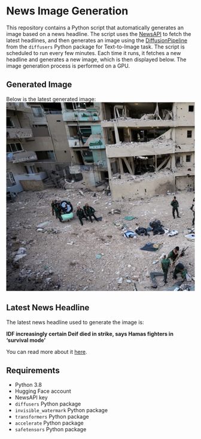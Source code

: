 # News Image Generation
This repository contains a Python script that automatically generates an image based on a news headline. The script uses the [NewsAPI](https://newsapi.org/) to fetch the latest headlines, and then generates an image using the [DiffusionPipeline](https://github.com/huggingface/diffusers) from the `diffusers` Python package for Text-to-Image task.
The script is scheduled to run every few minutes. Each time it runs, it fetches a new headline and generates a new image, which is then displayed below. The image generation process is performed on a GPU.

## Generated Image
Below is the latest generated image:
![Generated Image](image.png)

## Latest News Headline
The latest news headline used to generate the image is:

**IDF increasingly certain Deif died in strike, says Hamas fighters in ‘survival mode’**

You can read more about it [here](https://news.google.com/rss/articles/CBMicGh0dHBzOi8vd3d3LnRpbWVzb2Zpc3JhZWwuY29tL2lkZi1pbmNyZWFzaW5nbHktY2VydGFpbi1kZWlmLWRpZWQtaW4tc3RyaWtlLXNheXMtaGFtYXMtZmlnaHRlcnMtaW4tc3Vydml2YWwtbW9kZS_SAXRodHRwczovL3d3dy50aW1lc29maXNyYWVsLmNvbS9pZGYtaW5jcmVhc2luZ2x5LWNlcnRhaW4tZGVpZi1kaWVkLWluLXN0cmlrZS1zYXlzLWhhbWFzLWZpZ2h0ZXJzLWluLXN1cnZpdmFsLW1vZGUvYW1wLw?oc=5).

## Requirements
- Python 3.8
- Hugging Face account
- NewsAPI key
- `diffusers` Python package
- `invisible_watermark` Python package
- `transformers` Python package
- `accelerate` Python package
- `safetensors` Python package
